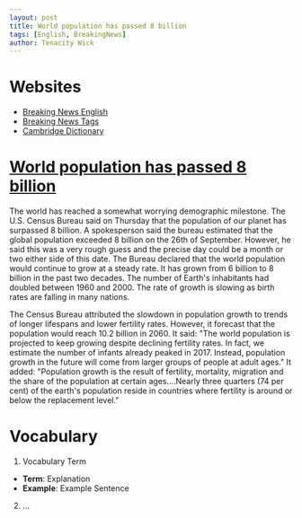 ```yaml
---
layout: post
title: World population has passed 8 billion
tags: [English, BreakingNews]
author: Tenacity Wick
---
```


# Websites

- [Breaking News English](https://breakingnewsenglish.com/)
- [Breaking News Tags](https://zhouqiang19980220.github.io/tags/#books)
- [Cambridge Dictionary](https://dictionary.cambridge.org/)

# [World population has passed 8 billion](https://breakingnewsenglish.com/2311/231113-world-population.html)

The world has reached a somewhat worrying demographic milestone. The U.S. Census Bureau said on Thursday that the population of our planet has surpassed 8 billion. A spokesperson said the bureau estimated that the global population exceeded 8 billion on the 26th of September. However, he said this was a very rough guess and the precise day could be a month or two either side of this date. The Bureau declared that the world population would continue to grow at a steady rate. It has grown from 6 billion to 8 billion in the past two decades. The number of Earth's inhabitants had doubled between 1960 and 2000. The rate of growth is slowing as birth rates are falling in many nations.

The Census Bureau attributed the slowdown in population growth to trends of longer lifespans and lower fertility rates. However, it forecast that the population would reach 10.2 billion in 2060. It said: "The world population is projected to keep growing despite declining fertility rates. In fact, we estimate the number of infants already peaked in 2017. Instead, population growth in the future will come from larger groups of people at adult ages." It added: "Population growth is the result of fertility, mortality, migration and the share of the population at certain ages.…Nearly three quarters (74 per cent) of the earth's population reside in countries where fertility is around or below the replacement level."
# Vocabulary

1. Vocabulary Term
- **Term**: Explanation
- **Example**: Example Sentence
2. ...

